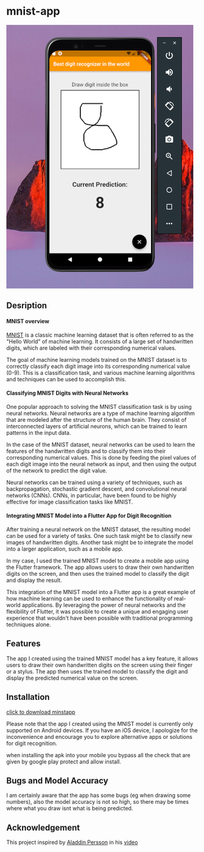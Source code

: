 # mnist-app
![8 test photo](https://github.com/Duks31/mnist-app/blob/master/test_photos/eight.png)

<h2> Desription </h2>

<h4> MNIST overview </h4>

[MNIST](https://en.wikipedia.org/wiki/MNIST_database) is a classic machine learning dataset that is often referred to as the "Hello World" of machine learning. It consists of a large set of handwritten digits, which are labeled with their corresponding numerical values.

The goal of machine learning models trained on the MNIST dataset is to correctly classify each digit image into its corresponding numerical value (0-9). This is a classification task, and various machine learning algorithms and techniques can be used to accomplish this.

<h4> Classifying MNIST Digits with Neural Networks </h4>

One popular approach to solving the MNIST classification task is by using neural networks. Neural networks are a type of machine learning algorithm that are modeled after the structure of the human brain. They consist of interconnected layers of artificial neurons, which can be trained to learn patterns in the input data.
 
In the case of the MNIST dataset, neural networks can be used to learn the features of the handwritten digits and to classify them into their corresponding numerical values. This is done by feeding the pixel values of each digit image into the neural network as input, and then using the output of the network to predict the digit value.

Neural networks can be trained using a variety of techniques, such as backpropagation, stochastic gradient descent, and convolutional neural networks (CNNs). CNNs, in particular, have been found to be highly effective for image classification tasks like MNIST.

<h4> Integrating MNIST Model into a Flutter App for Digit Recognition </h4>

After training a neural network on the MNIST dataset, the resulting model can be used for a variety of tasks. One such task might be to classify new images of handwritten digits. Another task might be to integrate the model into a larger application, such as a mobile app.

In my case, I used the trained MNIST model to create a mobile app using the Flutter framework. The app allows users to draw their own handwritten digits on the screen, and then uses the trained model to classify the digit and display the result.

This integration of the MNIST model into a Flutter app is a great example of how machine learning can be used to enhance the functionality of real-world applications. By leveraging the power of neural networks and the flexibility of Flutter, it was possible to create a unique and engaging user experience that wouldn't have been possible with traditional programming techniques alone.


<h2> Features </h2>

The app I created using the trained MNIST model has a key feature, it allows users to draw their own handwritten digits on the screen using their finger or a stylus. The app then uses the trained model to classify the digit and display the predicted numerical value on the screen.

<h2> Installation </h2>

[click to download minstapp](https://github.com/Duks31/mnist-app/blob/master/mnist_app/apk/app-release.apk)

Please note that the app I created using the MNIST model is currently only supported on Android devices. If you have an iOS device, I apologize for the inconvenience and encourage you to explore alternative apps or solutions for digit recognition.

when installing the apk into your mobile you bypass all the check that are given by google play protect and allow install.

<h2>Bugs and Model Accuracy</h2>

I am certainly aware that the app has some bugs (eg when drawing some numbers), also the model accuracy is not so high, so there may be times where what you draw isnt what is being predicted.

<h2> Acknowledgement </h2>

This project inspired by [Aladdin Persson](https://github.com/aladdinpersson) in his [video](https://www.youtube.com/watch?v=Yla6MqEePh8)

